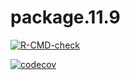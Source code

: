 # package.11.9

<!-- badges: start -->
[![R-CMD-check](https://github.com/biostat625/package.11.9/workflows/R-CMD-check/badge.svg)](https://github.com/biostat625/package.11.9/actions)


[![codecov](https://codecov.io/gh/biostat625/package.11.9/branch/main/graph/badge.svg)](https://codecov.io/gh/biostat625/package.11.9)


<!-- badges: end -->
